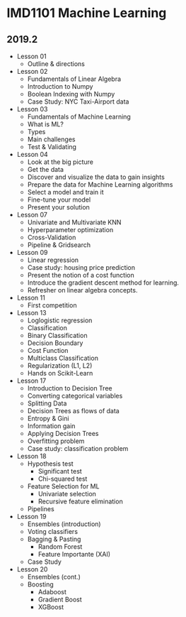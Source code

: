 # IMD1101 Machine Learning
## 2019.2

- Lesson 01
	- Outline & directions
- Lesson 02
	- Fundamentals of Linear Algebra
	- Introduction to Numpy
	- Boolean Indexing with Numpy
	- Case Study: NYC Taxi-Airport data
- Lesson 03
	- Fundamentals of Machine Learning
	- What is ML?
	- Types
	- Main challenges
	- Test & Validating
- Lesson 04
	- Look at the big picture
	- Get the data
	- Discover and visualize the data to gain insights
	- Prepare the data for Machine Learning algorithms
	- Select a model and train it
	- Fine-tune your model
	- Present your solution
- Lesson 07
	- Univariate and Multivariate KNN
	- Hyperparameter optimization
	- Cross-Validation
	- Pipeline & Gridsearch
- Lesson 09
	- Linear regression 
	- Case study: housing price prediction
	- Present the notion of a cost function
	- Introduce the gradient descent method for learning.
	- Refresher on linear algebra concepts. 
- Lesson 11
	- First competition
- Lesson 13
	- Loglogistic regression
	- Classification
	- Binary Classification
	- Decision Boundary
	- Cost Function 
	- Multiclass Classification
	- Regularization (L1, L2)
	- Hands on Scikit-Learn
- Lesson 17
	- Introduction to Decision Tree
	- Converting categorical variables
	- Splitting Data
	- Decision Trees as flows of data
	- Entropy & Gini
	- Information gain
	- Applying Decision Trees
	- Overfitting problem
	- Case study: classification problem
- Lesson 18
	- Hypothesis test
		- Significant test
		- Chi-squared test
	- Feature Selection for ML
		- Univariate selection
		- Recursive feature elimination
	- Pipelines
- Lesson 19
	- Ensembles (introduction)
	- Voting classifiers
	- Bagging & Pasting
		- Random Forest
		- Feature Importante (XAI)
	- Case Study
- Lesson 20
	- Ensembles (cont.)
	- Boosting
		- Adaboost
		- Gradient Boost
		- XGBoost







